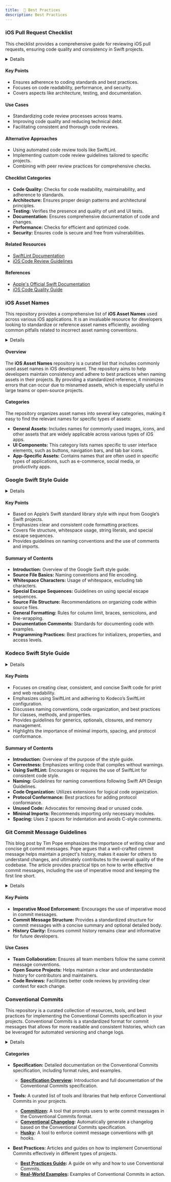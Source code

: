 ```yaml
---
title:  📏 Best Practices
description: Best Practices
---
```


### iOS Pull Request Checklist

This checklist provides a comprehensive guide for reviewing iOS pull requests, ensuring code quality and consistency in Swift projects.

<details>

**URL:** [iOS Pull Request Checklist](https://github.com/aryamansharda/iOS-Pull-Request-Checklist)

**Source:** [GitHub Repository](https://github.com/aryamansharda/iOS-Pull-Request-Checklist)

**Author:** `Aryaman Sharda`

**Tags:**  
`Swift`, `iOS`, `Code Review`, `Best Practices`

**Platforms Supported:** iOS

**Swift Version:** 5.0 and above
</details>

#### Key Points
- Ensures adherence to coding standards and best practices.
- Focuses on code readability, performance, and security.
- Covers aspects like architecture, testing, and documentation.

#### Use Cases
- Standardizing code review processes across teams.
- Improving code quality and reducing technical debt.
- Facilitating consistent and thorough code reviews.

#### Alternative Approaches
- Using automated code review tools like SwiftLint.
- Implementing custom code review guidelines tailored to specific projects.
- Combining with peer review practices for comprehensive checks.

#### Checklist Categories
- **Code Quality:** Checks for code readability, maintainability, and adherence to standards.
- **Architecture:** Ensures proper design patterns and architectural principles.
- **Testing:** Verifies the presence and quality of unit and UI tests.
- **Documentation:** Ensures comprehensive documentation of code and changes.
- **Performance:** Checks for efficient and optimized code.
- **Security:** Ensures code is secure and free from vulnerabilities.

#### Related Resources
- [SwiftLint Documentation](https://realm.github.io/SwiftLint/)
- [iOS Code Review Guidelines](#)

#### References
- [Apple's Official Swift Documentation](https://developer.apple.com/documentation/swift)
- [iOS Code Quality Guide](#)

<LinkCard title="Visit Checklist" href="https://github.com/aryamansharda/iOS-Pull-Request-Checklist" />

### iOS Asset Names
This repository provides a comprehensive list of **iOS Asset Names** used across various iOS applications. It is an invaluable resource for developers looking to standardize or reference asset names efficiently, avoiding common pitfalls related to incorrect asset naming conventions.

<details>

**URL:** https://github.com/dkhamsing/ios-asset-names

**Created:** 2015-10-19

**Last Updated:** 2024-08-31

**Authors/Curators:** `David Khamsing`

**Tags:**  
`iOS`, `Asset Management`, `Best Practices`, `Development Tools`, `Resources`

</details>

#### Overview
The **iOS Asset Names** repository is a curated list that includes commonly used asset names in iOS development. The repository aims to help developers maintain consistency and adhere to best practices when naming assets in their projects. By providing a standardized reference, it minimizes errors that can occur due to misnamed assets, which is especially useful in large teams or open-source projects.

#### Categories
The repository organizes asset names into several key categories, making it easy to find the relevant names for specific types of assets:

- **General Assets:** Includes names for commonly used images, icons, and other assets that are widely applicable across various types of iOS apps.
- **UI Components:** This category lists names specific to user interface elements, such as buttons, navigation bars, and tab bar icons.
- **App-Specific Assets:** Contains names that are often used in specific types of applications, such as e-commerce, social media, or productivity apps.


<LinkCard title="Visit iOS Asset Names" href="https://github.com/dkhamsing/ios-asset-names" />


### Google Swift Style Guide

<details>
**URL:** [Google Swift Style Guide](https://google.github.io/swift/#special-escape-sequences)

**Published:** Not specified  
**Last Updated:** Not specified

**Authors:** Google Swift Team

**Tags:**  
`Swift`, `Style Guide`, `Coding Standards`
</details>

#### Key Points
- Based on Apple’s Swift standard library style with input from Google’s Swift projects.
- Emphasizes clear and consistent code formatting practices.
- Covers file structure, whitespace usage, string literals, and special escape sequences.
- Provides guidelines on naming conventions and the use of comments and imports.

#### Summary of Contents
- **Introduction:** Overview of the Google Swift style guide.
- **Source File Basics:** Naming conventions and file encoding.
- **Whitespace Characters:** Usage of whitespace, excluding tab characters.
- **Special Escape Sequences:** Guidelines on using special escape sequences.
- **Source File Structure:** Recommendations on organizing code within source files.
- **General Formatting:** Rules for column limit, braces, semicolons, and line-wrapping.
- **Documentation Comments:** Standards for documenting code with examples.
- **Programming Practices:** Best practices for initializers, properties, and access levels.

<LinkCard title="Read Full Article" href="https://google.github.io/swift/#special-escape-sequences" />

### Kodeco Swift Style Guide

<details>
**URL:** [https://github.com/kodecocodes/swift-style-guide](https://github.com/kodecocodes/swift-style-guide)

**Published:** Not specified  
**Last Updated:** Updated for Swift 5

**Authors:**  
- Greg Heo
- Ray Fix
- Robb Critz
- Colin Eberhardt
- Samuel DeVore
- and others

**Tags:**  
`Swift`, `iOS Development`, `Style Guide`, `Best Practices`

</details>

#### Key Points
- Focuses on creating clear, consistent, and concise Swift code for print and web readability.
- Emphasizes using SwiftLint and adhering to Kodeco’s SwiftLint configuration.
- Discusses naming conventions, code organization, and best practices for classes, methods, and properties.
- Provides guidelines for generics, optionals, closures, and memory management.
- Highlights the importance of minimal imports, spacing, and protocol conformance.

#### Summary of Contents
- **Introduction:** Overview of the purpose of the style guide.
- **Correctness:** Emphasizes writing code that compiles without warnings.
- **Using SwiftLint:** Encourages or requires the use of SwiftLint for consistent code style.
- **Naming:** Guidelines for naming conventions following Swift API Design Guidelines.
- **Code Organization:** Utilizes extensions for logical code organization.
- **Protocol Conformance:** Best practices for adding protocol conformance.
- **Unused Code:** Advocates for removing dead or unused code.
- **Minimal Imports:** Recommends importing only necessary modules.
- **Spacing:** Uses 2 spaces for indentation and avoids C-style comments.

<LinkCard title="Read Full Article" href="https://github.com/kodecocodes/swift-style-guide" />

### Git Commit Message Guidelines
This blog post by Tim Pope emphasizes the importance of writing clear and concise git commit messages. Pope argues that a well-crafted commit message helps maintain a project's history, makes it easier for others to understand changes, and ultimately contributes to the overall quality of the codebase. The article provides practical tips on how to write effective commit messages, including the use of imperative mood and keeping the first line short.

<details>

**URL:** https://tbaggery.com/2008/04/19/a-note-about-git-commit-messages.html

**Platform:** Git, Version Control Systems

**Created:** 2008-04-19

**Authors/Developers:** `Tim Pope`

**Tags:**  
`git`, `commit-messages`, `best-practices`, `version-control`

</details>

#### Key Points
- **Imperative Mood Enforcement:** Encourages the use of imperative mood in commit messages.
- **Commit Message Structure:** Provides a standardized structure for commit messages with a concise summary and optional detailed body.
- **History Clarity:** Ensures commit history remains clear and informative for future developers.

#### Use Cases
- **Team Collaboration:** Ensures all team members follow the same commit message conventions.
- **Open Source Projects:** Helps maintain a clear and understandable history for contributors and maintainers.
- **Code Reviews:** Facilitates better code reviews by providing clear context for each change.

<LinkCard title="Learn More" href="https://tbaggery.com/2008/04/19/a-note-about-git-commit-messages.html" />

### Conventional Commits
This repository is a curated collection of resources, tools, and best practices for implementing the Conventional Commits specification in your projects. Conventional Commits is a standardized format for commit messages that allows for more readable and consistent histories, which can be leveraged for automated versioning and change logs.

<details>

**URL:** [Conventional Commits](https://www.conventionalcommits.org/)

**Authors/Curators:** `Conventional Commits Team`

**Tags:**  
`commit-messages`, `best-practices`, `version-control`, `semantic-versioning`

</details>

#### Categories

- **Specification:** Detailed documentation on the Conventional Commits specification, including format rules, and examples.
  - **[Specification Overview](https://www.conventionalcommits.org/en/v1.0.0/):** Introduction and full documentation of the Conventional Commits specification.
  
- **Tools:** A curated list of tools and libraries that help enforce Conventional Commits in your projects.
  - **[Commitizen](http://commitizen.github.io/cz-cli/):** A tool that prompts users to write commit messages in the Conventional Commits format.
  - **[Conventional Changelog](https://github.com/conventional-changelog/conventional-changelog):** Automatically generate a changelog based on the Conventional Commits specification.
  - **[Husky](https://github.com/typicode/husky):** A tool to enforce commit message conventions with git hooks.

- **Best Practices:** Articles and guides on how to implement Conventional Commits effectively in different types of projects.
  - **[Best Practices Guide](https://www.conventionalcommits.org/en/v1.0.0/#why-use-conventional-commits):** A guide on why and how to use Conventional Commits.
  - **[Real-World Examples](https://github.com/commitizen/conventional-commit-types):** Examples of Conventional Commits in action.


<LinkCard title="Visit Conventional Commits" href="https://www.conventionalcommits.org/" />
